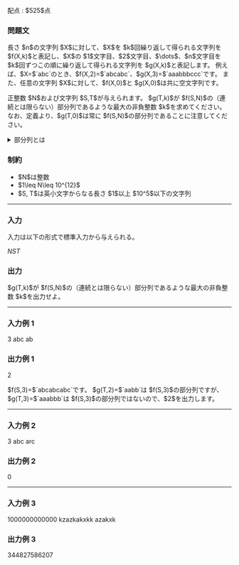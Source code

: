 
<div>

<span>

<span>

<p>
配点 : $525$点
</p>

<div>

<section>

### **問題文**

<p>
長さ $n$の文字列 $X$に対して、$X$を $k$回繰り返して得られる文字列を $f(X,k)$と表記し、$X$の $1$文字目、$2$文字目、$\dots$、$n$文字目を $k$回ずつこの順に繰り返して得られる文字列を $g(X,k)$と表記します。
例えば、$X=$`abc`のとき、$f(X,2)=$`abcabc`、$g(X,3)=$`aaabbbccc`です。
また、任意の文字列 $X$に対して、$f(X,0)$と $g(X,0)$は共に空文字列です。
</p>

<p>
正整数 $N$および文字列 $S,T$が与えられます。
$g(T,k)$が $f(S,N)$の（連続とは限らない）部分列であるような最大の非負整数 $k$を求めてください。
なお、定義より、$g(T,0)$は常に $f(S,N)$の部分列であることに注意してください。
</p>

<details>

<summary>
部分列とは
</summary>
文字列 $X$の（連続とは限らない）部分列とは、$X$から $0$個以上の文字を取り除いた後、残りの文字を元の順序で連結して得られる文字列のことをいいます。  
例えば、`ac`、`atcoder`、``（空文字列）などはどれも `atcoder`の部分列ですが、`ta`は `atcoder`の部分列ではありません。 

</details>

</section>

</div>

<div>

<section>

### **制約**

<ul>

<li>
$N$は整数
</li>

<li>
$1\leq N\leq 10^{12}$
</li>

<li>
$S, T$は英小文字からなる長さ $1$以上 $10^5$以下の文字列
</li>

</ul>

</section>

</div>

---

<div>

<div>

<section>

### **入力**

<p>
入力は以下の形式で標準入力から与えられる。
</p>

<div>

$N$$S$$T$
</div>

</section>

</div>

<div>

<section>

### **出力**

<p>
$g(T,k)$が $f(S,N)$の（連続とは限らない）部分列であるような最大の非負整数 $k$を出力せよ。
</p>

</section>

</div>

</div>

---

<div>

<section>

### **入力例 1**

<div>

3
abc
ab

</div>

</section>

</div>

<div>

<section>

### **出力例 1**

<div>

2

</div>

<p>
$f(S,3)=$`abcabcabc`です。
$g(T,2)=$`aabb`は $f(S,3)$の部分列ですが、$g(T,3)=$`aaabbb`は $f(S,3)$の部分列ではないので、$2$を出力します。
</p>

</section>

</div>

---

<div>

<section>

### **入力例 2**

<div>

3
abc
arc

</div>

</section>

</div>

<div>

<section>

### **出力例 2**

<div>

0

</div>

</section>

</div>

---

<div>

<section>

### **入力例 3**

<div>

1000000000000
kzazkakxkk
azakxk

</div>

</section>

</div>

<div>

<section>

### **出力例 3**

<div>

344827586207

</div>

</section>

</div>

</span>

</span>

</div>
